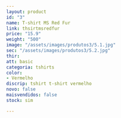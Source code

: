 ```yaml
---
layout: product
id: "3"
name: T-shirt MS Red Fur
link: thsirtmsredfur
price: "15.9"
weight: "500"
image: "/assets/images/produtos3/5.1.jpg"
sec: "/assets/images/produtos3/5.2.jpg"
thir: 
att: basic
categoria: tshirts
color:
- Vermelho
discrip: tshirt t-shirt vermelho
novo: false
maisvendidos: false
stock: sim

---
```

